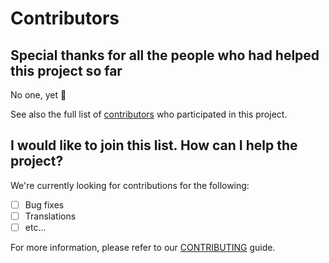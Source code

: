# Contributors

## Special thanks for all the people who had helped this project so far

No one, yet 🙂

See also the full list of [contributors](https://github.com/D3strukt0r/BigCommerce-Auto-Grabber/contributors) who participated in this project.

## I would like to join this list. How can I help the project?

We're currently looking for contributions for the following:

-   [ ] Bug fixes
-   [ ] Translations
-   [ ] etc...

For more information, please refer to our [CONTRIBUTING](CONTRIBUTING.md) guide.
